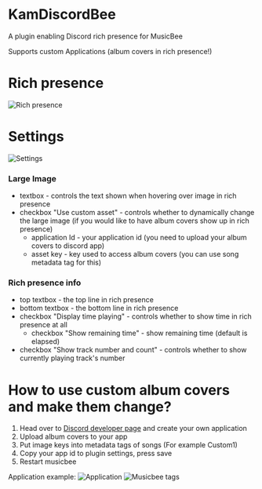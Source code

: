 # KamDiscordBee
A plugin enabling Discord rich presence for MusicBee

Supports custom Applications (album covers in rich presence!)

# Rich presence
![Rich presence](https://i.imgur.com/dh7NpEC.png)

# Settings
![Settings](https://i.imgur.com/0X7J2WR.png)

### Large Image
- textbox - controls the text shown when hovering over image in rich presence
- checkbox "Use custom asset" - controls whether to dynamically change the large image (if you would like to have album covers show up in rich presence)
  - application Id - your application id (you need to upload your album covers to discord app)
  - asset key - key used to access album covers (you can use song metadata tag for this)

### Rich presence info
- top textbox - the top line in rich presence
- bottom textbox - the bottom line in rich presence
- checkbox "Display time playing" - controls whether to show time in rich presence at all
  - checkbox "Show remaining time" - show remaining time (default is elapsed)
- checkbox "Show track number and count" - controls whether to show currently playing track's number

# How to use custom album covers and make them change?
1. Head over to [Discord developer page](https://discord.com/developers/applications) and create your own application
2. Upload album covers to your app
3. Put image keys into metadata tags of songs (For example Custom1)
4. Copy your app id to plugin settings, press save
5. Restart musicbee

Application example:
![Application](https://i.imgur.com/WIXWOKx.png)
![Musicbee tags](https://i.imgur.com/s2CJTzM.png)
